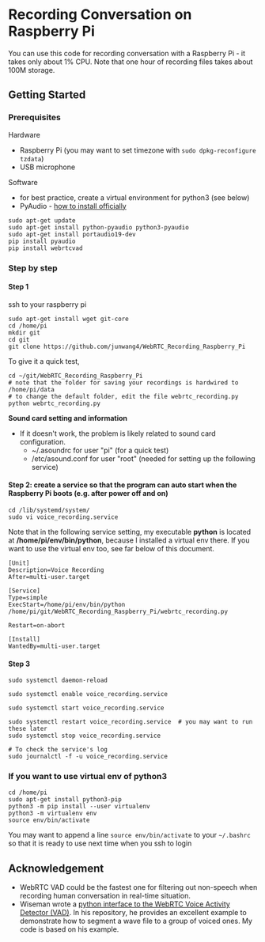 # Recording Conversation on Raspberry Pi

You can use this code for recording conversation with a Raspberry Pi - it takes only about 1% CPU.
Note that one hour of recording files takes about 100M storage.

## Getting Started
### Prerequisites
Hardware
* Raspberry Pi (you may want to set timezone with `sudo dpkg-reconfigure tzdata`)
* USB microphone

Software
* for best practice, create a virtual environment for python3 (see below)
* PyAudio - [how to install officially](https://people.csail.mit.edu/hubert/pyaudio/)
```
sudo apt-get update
sudo apt-get install python-pyaudio python3-pyaudio
sudo apt-get install portaudio19-dev
pip install pyaudio
pip install webrtcvad
```

### Step by step
#### Step 1
ssh to your raspberry pi
```
sudo apt-get install wget git-core
cd /home/pi
mkdir git
cd git
git clone https://github.com/junwang4/WebRTC_Recording_Raspberry_Pi
```
To give it a quick test,
```
cd ~/git/WebRTC_Recording_Raspberry_Pi
# note that the folder for saving your recordings is hardwired to /home/pi/data
# to change the default folder, edit the file webrtc_recording.py
python webrtc_recording.py
```

**Sound card setting and information**
* If it doesn't work, the problem is likely related to sound card configuration.
   - ~/.asoundrc for user "pi" (for a quick test)
   - /etc/asound.conf for user "root"  (needed for setting up the following service)

#### Step 2: create a service so that the program can auto start when the Raspberry Pi boots (e.g. after power off and on)
```
cd /lib/systemd/system/
sudo vi voice_recording.service
```

Note that in the following service setting, my executable **python** is located at **/home/pi/env/bin/python**, because I installed a virtual env there. If you want to use the virtual env too, see far below of this document.

```
[Unit]
Description=Voice Recording
After=multi-user.target

[Service]
Type=simple
ExecStart=/home/pi/env/bin/python /home/pi/git/WebRTC_Recording_Raspberry_Pi/webrtc_recording.py

Restart=on-abort

[Install]
WantedBy=multi-user.target
```

#### Step 3
```
sudo systemctl daemon-reload

sudo systemctl enable voice_recording.service

sudo systemctl start voice_recording.service

sudo systemctl restart voice_recording.service  # you may want to run these later
sudo systemctl stop voice_recording.service

# To check the service's log
sudo journalctl -f -u voice_recording.service
```

### If you want to use virtual env of python3
```
cd /home/pi
sudo apt-get install python3-pip
python3 -m pip install --user virtualenv
python3 -m virtualenv env
source env/bin/activate
```
You may want to append a line `source env/bin/activate` to your `~/.bashrc` so that it is ready to use next time when you ssh to login


## Acknowledgement
* WebRTC VAD could be the fastest one for filtering out non-speech when recording human conversation in real-time situation.
* Wiseman wrote a [python interface to the WebRTC Voice Activity Detector (VAD)](https://github.com/wiseman/py-webrtcvad). In his repository, he provides an excellent example to demonstrate how to segment a wave file to a group of voiced ones.  My code is based on his example.

